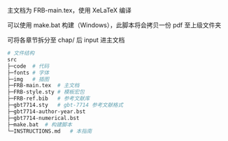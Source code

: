 主文档为 FRB-main.tex，使用 XeLaTeX 编译

可以使用 make.bat 构建（Windows），此脚本将会拷贝一份 pdf 至上级文件夹

可将各章节拆分至 chap/ 后 input 进主文档

```bash
# 文件结构
src
├─code	# 代码
├─fonts	# 字体
├─img	# 插图
├─FRB-main.tex	# 主文档
├─FRB-style.sty	# 模板宏包
├─FRB-ref.bib	# 参考文献库
├─gbt7714.sty	# gbt-7714 参考文献格式
├─gbt7714-author-year.bst
├─gbt7714-numerical.bst
├─make.bat	# 构建脚本
└─INSTRUCTIONS.md	# 本指南
```

